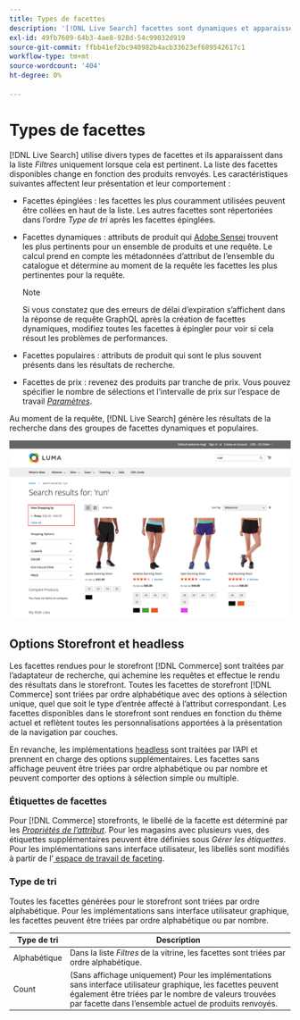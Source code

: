 ```yaml
---
title: Types de facettes
description: '[!DNL Live Search] facettes sont dynamiques et apparaissent dans la liste Filtres lorsque cela est pertinent.'
exl-id: 49fb7609-64b3-4ae8-928d-54c99032d919
source-git-commit: ffbb41ef2bc940982b4acb33623ef689542617c1
workflow-type: tm+mt
source-wordcount: '404'
ht-degree: 0%

---
```


# Types de facettes

[!DNL Live Search] utilise divers types de facettes et ils apparaissent dans la liste *Filtres* uniquement lorsque cela est pertinent. La liste des facettes disponibles change en fonction des produits renvoyés. Les caractéristiques suivantes affectent leur présentation et leur comportement :

* Facettes épinglées : les facettes les plus couramment utilisées peuvent être collées en haut de la liste. Les autres facettes sont répertoriées dans l’ordre *Type de tri* après les facettes épinglées.
* Facettes dynamiques : attributs de produit qui [Adobe Sensei](https://www.adobe.com/sensei.html) trouvent les plus pertinents pour un ensemble de produits et une requête. Le calcul prend en compte les métadonnées d’attribut de l’ensemble du catalogue et détermine au moment de la requête les facettes les plus pertinentes pour la requête.

  >[!NOTE]
  >
  >Si vous constatez que des erreurs de délai d’expiration s’affichent dans la réponse de requête GraphQL après la création de facettes dynamiques, modifiez toutes les facettes à épingler pour voir si cela résout les problèmes de performances.

* Facettes populaires : attributs de produit qui sont le plus souvent présents dans les résultats de recherche.
* Facettes de prix : revenez des produits par tranche de prix. Vous pouvez spécifier le nombre de sélections et l’intervalle de prix sur l’espace de travail [*Paramètres*](settings.md).

Au moment de la requête, [!DNL Live Search] génère les résultats de la recherche dans des groupes de facettes dynamiques et populaires.

![Facettes - Price](assets/storefront-search-results-run-price.png)

## Options Storefront et headless

Les facettes rendues pour le storefront [!DNL Commerce] sont traitées par l’adaptateur de recherche, qui achemine les requêtes et effectue le rendu des résultats dans le storefront. Toutes les facettes de storefront [!DNL Commerce] sont triées par ordre alphabétique avec des options à sélection unique, quel que soit le type d’entrée affecté à l’attribut correspondant. Les facettes disponibles dans le storefront sont rendues en fonction du thème actuel et reflètent toutes les personnalisations apportées à la présentation de la navigation par couches.

En revanche, les implémentations [headless](https://developer.adobe.com/commerce/php/architecture/technical-vision/web-api/) sont traitées par l’API et prennent en charge des options supplémentaires. Les facettes sans affichage peuvent être triées par ordre alphabétique ou par nombre et peuvent comporter des options à sélection simple ou multiple.

### Étiquettes de facettes

Pour [!DNL Commerce] storefronts, le libellé de la facette est déterminé par les [*Propriétés de l’attribut*](https://experienceleague.adobe.com/docs/commerce-admin/catalog/product-attributes/create/attribute-product-create.html). Pour les magasins avec plusieurs vues, des étiquettes supplémentaires peuvent être définies sous *Gérer les étiquettes*. Pour les implémentations sans interface utilisateur, les libellés sont modifiés à partir de l’[ espace de travail de faceting](faceting-workspace.md).

### Type de tri

Toutes les facettes générées pour le storefront sont triées par ordre alphabétique. Pour les implémentations sans interface utilisateur graphique, les facettes peuvent être triées par ordre alphabétique ou par nombre.

| Type de tri | Description |
|--- |--- |
| Alphabétique | Dans la liste *Filtres* de la vitrine, les facettes sont triées par ordre alphabétique. |
| Count | (Sans affichage uniquement) Pour les implémentations sans interface utilisateur graphique, les facettes peuvent également être triées par le nombre de valeurs trouvées par facette dans l’ensemble actuel de produits renvoyés. |
